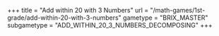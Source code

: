 +++
title = "Add within 20 with 3 Numbers"
url = "/math-games/1st-grade/add-within-20-with-3-numbers"
gametype = "BRIX_MASTER"
subgametype = "ADD_WITHIN_20_3_NUMBERS_DECOMPOSING"
+++